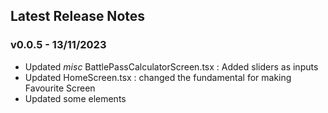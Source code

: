## Latest Release Notes

### **v0.0.5 - 13/11/2023**
- Updated *misc* BattlePassCalculatorScreen.tsx : Added sliders as inputs
- Updated HomeScreen.tsx : changed the fundamental for making Favourite Screen
- Updated some elements

